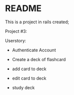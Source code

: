 # README

This is a project in rails created;

Project #3:

Userstory:

- Authenticate Account

- Create a deck of flashcard

- add card to deck

- edit card to deck

- study deck